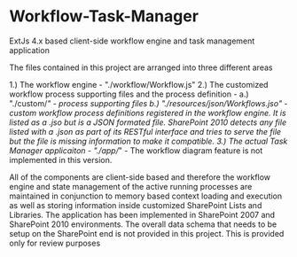 # Workflow-Task-Manager
ExtJs 4.x based client-side workflow engine and task management application

The files contained in this project are arranged into three different areas

1.) The workflow engine - "./workflow/Workflow.js"
2.) The customized workflow process supporting files and the process definition -
    a.) "./custom/*" - process supporting files
    b.) "./resources/json/Workflows.jso" - custom workflow process definitions registered 
        in the workflow engine. It is listed as a .jso but is a JSON formated file.
        SharePoint 2010 detects any file listed with a .json as part of its RESTful interface
        and tries to serve the file but the file is missing information to make it compatible.
3.) The actual Task Manager applicaiton - "./app/*"
    - The workflow diagram feature is not implemented in this version.
    
    
All of the components are client-side based and therefore the workflow engine and state management
of the active running processes are maintained in conjunction to memory based context loading and execution
as well as storing information inside customized SharePoint Lists and Libraries.  The application has been
implemented in SharePoint 2007 and SharePoint 2010 environments. The overall data schema that needs to be setup on the
SharePoint end is not provided in this project.  This is provided only for review purposes